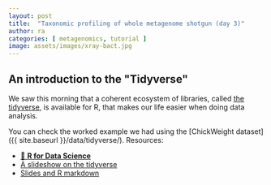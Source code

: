 ```yaml
---
layout: post
title:  "Taxonomic profiling of whole metagenome shotgun (day 3)"
author: ra
categories: [ metagenomics, tutorial ]
image: assets/images/xray-bact.jpg
---
```


## An introduction to the "Tidyverse"

We saw this morning that a coherent ecosystem of libraries, called [the tidyverse](https://www.tidyverse.org), is 
available for R, that makes our life easier when doing data analysis.

You can check the worked example we had using the [ChickWeight dataset]({{ site.baseurl }}/data/tidyverse/).
Resources:
* [:book: **R for Data Science**](https://r4ds.had.co.nz/index.html)
* [A slideshow on the tidyverse](https://oliviergimenez.github.io/intro_tidyverse/#13)
* [Slides and R markdown](https://github.com/LukaIgnjatovic/DataCamp_-_Track_-_Data_Scientist_with_R_-_Course_03_-_Introduction_to_the_Tidyverse)

